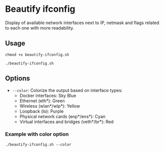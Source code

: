 # Beautify ifconfig
Display of available network interfaces next to IP, netmask and flags related to each one with more readability.

## Usage
`chmod +x beautify-ifconfig.sh`

`./beautify-ifconfig.sh`

## Options
- `--color`: Colorize the output based on interface types:
  - Docker interfaces: Sky Blue
  - Ethernet (eth*): Green
  - Wireless (wlan*/wlp*): Yellow
  - Loopback (lo): Purple
  - Physical network cards (enp*/ens*): Cyan
  - Virtual interfaces and bridges (veth*/br*): Red
  
### Example with color option
`./beautify-ifconfig.sh --color`